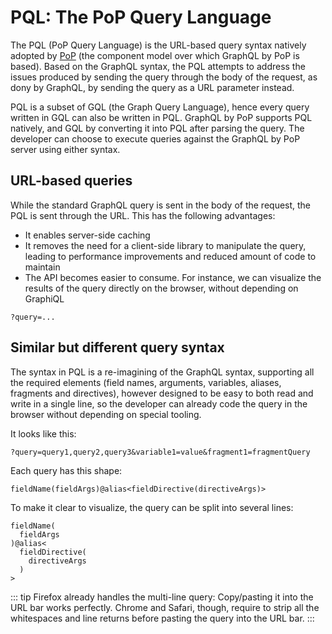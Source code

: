 # PQL: The PoP Query Language

The PQL (PoP Query Language) is the URL-based query syntax natively adopted by [PoP](https://github.com/leoloso/PoP) (the component model over which GraphQL by PoP is based). Based on the GraphQL syntax, the PQL attempts to address the issues produced by sending the query through the body of the request, as dony by GraphQL, by sending the query as a URL parameter instead.

PQL is a subset of GQL (the Graph Query Language), hence every query written in GQL can also be written in PQL. GraphQL by PoP supports PQL natively, and GQL by converting it into PQL after parsing the query. The developer can choose to execute queries against the GraphQL by PoP server using either syntax.

## URL-based queries

While the standard GraphQL query is sent in the body of the request, the PQL is sent through the URL. This has the following advantages:

- It enables server-side caching
- It removes the need for a client-side library to manipulate the query, leading to performance improvements and reduced amount of code to maintain
- The API becomes easier to consume. For instance, we can visualize the results of the query directly on the browser, without depending on GraphiQL

```
?query=...
```

## Similar but different query syntax

The syntax in PQL is a re-imagining of the GraphQL syntax, supporting all the required elements (field names, arguments, variables, aliases, fragments and directives), however designed to be easy to both read and write in a single line, so the developer can already code the query in the browser without depending on special tooling.

It looks like this:

```
?query=query1,query2,query3&variable1=value&fragment1=fragmentQuery
```

Each query has this shape:

```
fieldName(fieldArgs)@alias<fieldDirective(directiveArgs)>
```

To make it clear to visualize, the query can be split into several lines:

```pql
fieldName(
  fieldArgs
)@alias<
  fieldDirective(
    directiveArgs
  )
>
```

::: tip
Firefox already handles the multi-line query: Copy/pasting it into the URL bar works perfectly. Chrome and Safari, though, require to strip all the whitespaces and line returns before pasting the query into the URL bar.
:::
